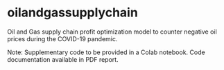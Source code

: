# oilandgassupplychain
Oil and Gas supply chain profit optimization model to counter negative oil prices during the COVID-19 pandemic.

Note: Supplementary code to be provided in a Colab notebook. Code documentation available in PDF report. 
